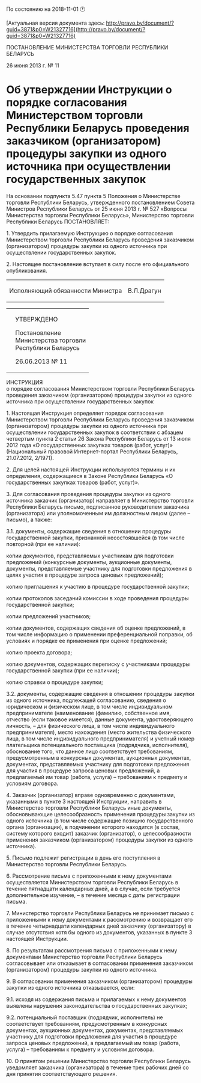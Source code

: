 По состоянию на 2018-11-01 &#x1F550;

[Актуальная версия документа здесь: http://pravo.by/document/?guid=3871&p0=W21327716](http://pravo.by/document/?guid=3871&p0=W21327716)

<p>ПОСТАНОВЛЕНИЕ МИНИСТЕРСТВА ТОРГОВЛИ РЕСПУБЛИКИ БЕЛАРУСЬ</p>
<p>26 июня 2013 г. № 11</p>
<h1>Об утверждении Инструкции о порядке согласования Министерством торговли Республики Беларусь проведения заказчиком (организатором) процедуры закупки из одного источника при осуществлении государственных закупок</h1>
<p>На основании подпункта 5.47 пункта 5 Положения о Министерстве торговли Республики Беларусь, утвержденного постановлением Совета Министров Республики Беларусь от 25 июня 2013 г. № 527 «Вопросы Министерства торговли Республики Беларусь», Министерство торговли Республики Беларусь ПОСТАНОВЛЯЕТ:</p>
<p>1. Утвердить прилагаемую Инструкцию о порядке согласования Министерством торговли Республики Беларусь проведения заказчиком (организатором) процедуры закупки из одного источника при осуществлении государственных закупок.</p>
<p>2. Настоящее постановление вступает в силу после его официального опубликования.</p>
<p></p>
<table><tr>
<td><p>Исполняющий обязанности Министра</p></td>
<td><p>В.Л.Драгун</p></td>
</tr></table>
<p></p>
<table><tr>
<td><p></p></td>
<td>
<p>УТВЕРЖДЕНО</p>
<p>Постановление <br>Министерства торговли <br>Республики Беларусь</p>
<p>26.06.2013 № 11</p>
</td>
</tr></table>
<p>ИНСТРУКЦИЯ<br>о порядке согласования Министерством торговли Республики Беларусь проведения заказчиком (организатором) процедуры закупки из одного источника при осуществлении государственных закупок</p>
<p>1. Настоящая Инструкция определяет порядок согласования Министерством торговли Республики Беларусь проведения заказчиком (организатором) процедуры закупки из одного источника при осуществлении государственных закупок в соответствии с абзацем четвертым пункта 2 статьи 26 Закона Республики Беларусь от 13 июля 2012 года «О государственных закупках товаров (работ, услуг)» (Национальный правовой Интернет-портал Республики Беларусь, 21.07.2012, 2/1971).</p>
<p>2. Для целей настоящей Инструкции используются термины и их определения, содержащиеся в Законе Республики Беларусь «О государственных закупках товаров (работ, услуг)».</p>
<p>3. Для согласования проведения процедуры закупки из одного источника заказчик (организатор) направляет в Министерство торговли Республики Беларусь письмо, подписанное руководителем заказчика (организатора) или уполномоченным им должностным лицом (далее – письмо), а также:</p>
<p>3.1. документы, содержащие сведения в отношении процедуры государственной закупки, признанной несостоявшейся (в том числе повторной (при ее наличии):</p>
<p>копии документов, представляемых участникам для подготовки предложений (конкурсные документы, аукционные документы, документы, представляемые участнику для подготовки предложения в целях участия в процедуре запроса ценовых предложений);</p>
<p>копию приглашения к участию в процедуре государственной закупки;</p>
<p>копии протоколов заседаний комиссии в ходе проведения процедуры государственной закупки;</p>
<p>копии предложений участников;</p>
<p>копии документов, содержащих сведения об оценке предложений, в том числе информацию о применении преференциальной поправки, об условиях и порядке ее применения при оценке предложений;</p>
<p>копию проекта договора;</p>
<p>копию документов, содержащих переписку с участниками процедуры государственной закупки (при ее наличии);</p>
<p>копию справки о процедуре закупки;</p>
<p>3.2. документы, содержащие сведения в отношении процедуры закупки из одного источника, подлежащей согласованию, сведения о юридическом и физическом лице, в том числе индивидуальном предпринимателе (наименование (фамилию, собственное имя, отчество (если таковое имеется), данные документа, удостоверяющего личность, – для физического лица, в том числе индивидуального предпринимателя), место нахождения (место жительства физического лица, в том числе индивидуального предпринимателя) и учетный номер плательщика потенциального поставщика (подрядчика, исполнителя), обоснование того, что данное лицо соответствует требованиям, предусмотренным в конкурсных документах, аукционных документах, документах, представляемых участнику для подготовки предложения для участия в процедуре запроса ценовых предложений, а предлагаемый им товар (работа, услуга) – требованиям к предмету и условиям договора.</p>
<p>4. Заказчик (организатор) вправе одновременно с документами, указанными в пункте 3 настоящей Инструкции, направить в Министерство торговли Республики Беларусь иные документы, обосновывающие целесообразность применения процедуры закупки из одного источника (в том числе содержащие позицию государственного органа (организации), в подчинении которого находится (в состав, систему которого входит) заказчик (организатор), о целесообразности применения заказчиком (организатором) процедуры закупки из одного источника).</p>
<p>5. Письмо подлежит регистрации в день его поступления в Министерство торговли Республики Беларусь.</p>
<p>6. Рассмотрение письма с приложенными к нему документами осуществляется Министерством торговли Республики Беларусь в течение пятнадцати календарных дней, а в случае, если требуется дополнительное изучение, – в течение месяца с даты регистрации письма.</p>
<p>7. Министерство торговли Республики Беларусь не принимает письмо с приложенными к нему документами к рассмотрению и возвращает его в течение четырнадцати календарных дней заказчику (организатору) в случае отсутствия хотя бы одного из документов, указанных в пункте 3 настоящей Инструкции.</p>
<p>8. По результатам рассмотрения письма с приложенными к нему документами Министерство торговли Республики Беларусь согласовывает или отказывает в согласовании применения заказчиком (организатором) процедуры закупки из одного источника.</p>
<p>9. В согласовании применения заказчиком (организатором) процедуры закупки из одного источника отказывается, если:</p>
<p>9.1. исходя из содержания письма и прилагаемых к нему документов выявлены нарушения законодательства о государственных закупках;</p>
<p>9.2. потенциальный поставщик (подрядчик, исполнитель) не соответствует требованиям, предусмотренным в конкурсных документах, аукционных документах, документах, представляемых участнику для подготовки предложения для участия в процедуре запроса ценовых предложений, а предлагаемый им товар (работа, услуга) – требованиям к предмету и условиям договора.</p>
<p>10. О принятом решении Министерство торговли Республики Беларусь уведомляет заказчика (организатора) в течение трех рабочих дней со дня принятия соответствующего решения.</p>